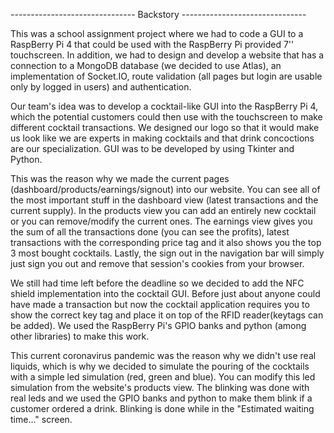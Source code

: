 ------------------------------- Backstory -------------------------------

This was a school assignment project where we had to code a GUI to a RaspBerry Pi 4 that could be used with the RaspBerry Pi provided 7'' touchscreen. In addition, we had to design and develop a website that has a connection to a MongoDB database (we decided to use Atlas), an implementation of Socket.IO, route validation (all pages but login are usable only by logged in users) and authentication.

Our team's idea was to develop a cocktail-like GUI into the RaspBerry Pi 4, which the potential customers could then use with the touchscreen to make different cocktail transactions. We designed our logo so that it would make us look like we are experts in making cocktails and that drink concoctions are our specialization. GUI was to be developed by using Tkinter and Python.

This was the reason why we made the current pages (dashboard/products/earnings/signout) into our website. You can see all of the most important stuff in the dashboard view (latest transactions and the current supply). In the products view you can add an entirely new cocktail or you can remove/modify the current ones. The earnings view gives you the sum of all the transactions done (you can see the profits), latest transactions with the corresponding price tag and it also shows you the top 3 most bought cocktails. Lastly, the sign out in the navigation bar will simply just sign you out and remove that session's cookies from your browser.

We still had time left before the deadline so we decided to add the NFC shield implementation into the cocktail GUI. Before just about anyone could have made a transaction but now the cocktail application requires you to show the correct key tag and place it on top of the RFID reader(keytags can be added). We used the RaspBerry Pi's GPIO banks and python (among other libraries) to make this work.

This current coronavirus pandemic was the reason why we didn't use real liquids, which is why we decided to simulate the pouring of the cocktails with a simple led simulation (red, green and blue). You can modify this led simulation from the website's products view. The blinking was done with real leds and we used the GPIO banks and python to make them blink if a customer ordered a drink. Blinking is done while in the "Estimated waiting time..." screen.